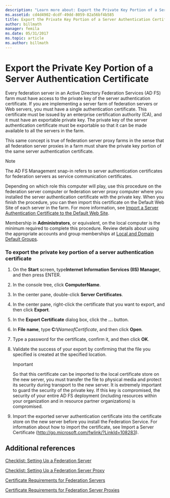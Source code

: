 ```yaml
---
description: "Learn more about: Export the Private Key Portion of a Server Authentication Certificate"
ms.assetid: cd4d4902-dcdf-49dd-8059-82a56bf4b585
title: Export the Private Key Portion of a Server Authentication Certificate
author: billmath
manager: femila
ms.date: 05/31/2017
ms.topic: article
ms.author: billmath
---
```



# Export the Private Key Portion of a Server Authentication Certificate

Every federation server in an Active Directory Federation Services \(AD FS\) farm must have access to the private key of the server authentication certificate. If you are implementing a server farm of federation servers or Web servers, you must have a single authentication certificate. This certificate must be issued by an enterprise certification authority \(CA\), and it must have an exportable private key. The private key of the server authentication certificate must be exportable so that it can be made available to all the servers in the farm.

This same concept is true of federation server proxy farms in the sense that all federation server proxies in a farm must share the private key portion of the same server authentication certificate.

> [!NOTE]
> The AD FS Management snap\-in refers to server authentication certificates for federation servers as service communication certificates.

Depending on which role this computer will play, use this procedure on the federation server computer or federation server proxy computer where you installed the server authentication certificate with the private key. When you finish the procedure, you can then import this certificate on the Default Web Site of each server in the farm. For more information, see [Import a Server Authentication Certificate to the Default Web Site](Import-a-Server-Authentication-Certificate-to-the-Default-Web-Site.md).

Membership in **Administrators**, or equivalent, on the local computer is the minimum required to complete this procedure.  Review details about using the appropriate accounts and group memberships at [Local and Domain Default Groups](/previous-versions/orphan-topics/ws.10/dd728026(v=ws.10)).

### To export the private key portion of a server authentication certificate

1. On the **Start** screen, type**Internet Information Services \(IIS\) Manager**, and then press ENTER.

2. In the console tree, click **ComputerName**.

3. In the center pane, double\-click **Server Certificates**.

4. In the center pane, right\-click the certificate that you want to export, and then click **Export**.

5. In the **Export Certificate** dialog box, click the **…** button.

6. In **File name**, type **C:\\**<em>NameofCertificate</em>, and then click **Open**.

7. Type a password for the certificate, confirm it, and then click **OK**.

8. Validate the success of your export by confirming that the file you specified is created at the specified location.

   > [!IMPORTANT]
   > So that this certificate can be imported to the local certificate store on the new server, you must transfer the file to physical media and protect its security during transport to the new server. It is extremely important to guard the security of the private key. If this key is compromised, the security of your entire AD FS deployment \(including resources within your organization and in resource partner organizations\) is compromised.

9. Import the exported server authentication certificate into the certificate store on the new server before you install the Federation Service. For information about how to import the certificate, see Import a Server Certificate \([http:\/\/go.microsoft.com\/fwlink\/?LinkId\=108283](/previous-versions/windows/it-pro/windows-server-2008-R2-and-2008/cc732785(v=ws.10))\).

## Additional references
[Checklist: Setting Up a Federation Server](Checklist--Setting-Up-a-Federation-Server.md)

[Checklist: Setting Up a Federation Server Proxy](Checklist--Setting-Up-a-Federation-Server-Proxy.md)

[Certificate Requirements for Federation Servers](../design/certificate-requirements-for-federation-servers.md)

[Certificate Requirements for Federation Server Proxies](/previous-versions/windows/it-pro/windows-server-2012-R2-and-2012/dd807054(v=ws.11))